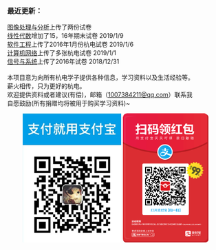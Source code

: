 ### 最近更新：</br>
[图像处理与分析](https://github.com/FengGuanxi/HDU-Experience/tree/master/%E5%AD%A6%E4%B9%A0/%E5%9B%BE%E5%83%8F%E5%A4%84%E7%90%86%E4%B8%8E%E5%88%86%E6%9E%90/%E8%AF%95%E5%8D%B7)上传了两份试卷</br>
[线性代数](https://github.com/FengGuanxi/HDU-Experience/tree/master/%E5%AD%A6%E4%B9%A0/%E7%BA%BF%E6%80%A7%E4%BB%A3%E6%95%B0/%E8%AF%95%E5%8D%B7)增加了15，16年期末试卷 2019/1/9</br>
[软件工程](https://github.com/FengGuanxi/HDU-Experience/tree/master/%E5%AD%A6%E4%B9%A0/%E8%BD%AF%E4%BB%B6%E5%B7%A5%E7%A8%8B/%E6%9C%9F%E6%9C%AB%E8%AF%95%E5%8D%B7%E5%92%8C%E7%BB%83%E4%B9%A0%E9%A2%98)上传了2016年1月份杭电试卷 2019/1/6</br>
[计算机网络](https://github.com/FengGuanxi/HDU-Experience/tree/master/%E5%AD%A6%E4%B9%A0/%E8%AE%A1%E7%AE%97%E6%9C%BA%E7%BD%91%E7%BB%9C)上传了多张杭电试卷 2019/1/1</br>
[信号与系统](https://github.com/FengGuanxi/HDU-Experience/tree/master/%E5%AD%A6%E4%B9%A0/%E4%BF%A1%E5%8F%B7%E4%B8%8E%E7%B3%BB%E7%BB%9F)上传了2016年试卷 2018/12/31</br>
</br>
本项目意为向所有杭电学子提供各种信息，学习资料以及生活经验等。</br>
薪火相传，只为更好的杭电。</br>
欢迎提供资料或者建议(有偿)，邮箱（1007384211@qq.com）联系我</br>
自愿鼓励(所有捐赠均将被用于购买学习资料)~

<div align="center">
  <img src="https://raw.githubusercontent.com/FengGuanxi/GitHub-/master/%E6%94%AF%E4%BB%98%E5%AE%9D.jpg" height="300px" alt="支付宝打赏" >
  <img src="https://github.com/FengGuanxi/GitHub-/blob/master/%E5%86%AF%E5%86%A0%E7%8E%BA%E7%9A%84%E7%BA%A2%E5%8C%85%E4%BA%8C%E7%BB%B4%E7%A0%81.PNG" height="300px" alt="扫我领红包" >
</div>


